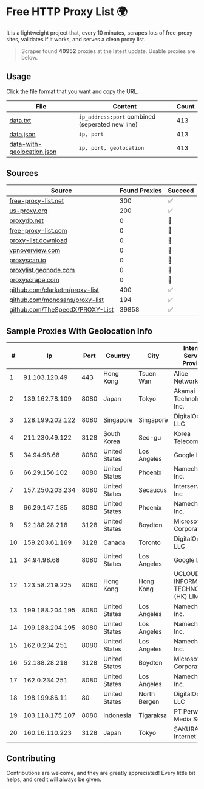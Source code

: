 
# Free HTTP Proxy List 🌍

It is a lightweight project that, every 10 minutes, scrapes lots of free-proxy sites, validates if it works, and serves a clean proxy list.


> Scraper found **40952** proxies at the latest update. Usable proxies are below.

## Usage

Click the file format that you want and copy the URL.


|File|Content|Count|
|----|-------|-----|
|[data.txt](https://raw.githubusercontent.com/themiralay/Proxy-List-World/master/data.txt)|`ip_address:port` combined (seperated new line)|413|
|[data.json](https://raw.githubusercontent.com/themiralay/Proxy-List-World/master/data.json)|`ip, port`|413|
|[data-with-geolocation.json](https://raw.githubusercontent.com/themiralay/Proxy-List-World/master/data-with-geolocation.json)|`ip, port, geolocation`|413|

## Sources

|Source|Found Proxies|Succeed|
|------|-------------|-------|
|[free-proxy-list.net](https://free-proxy-list.net)|300|✅|
|[us-proxy.org](https://www.us-proxy.org)|200|✅|
|[proxydb.net](http://proxydb.net)|0|🚫|
|[free-proxy-list.com](https://free-proxy-list.com/?page=&port=&type%5B%5D=http&type%5B%5D=https&up_time=0&search=Search)|0|🚫|
|[proxy-list.download](https://www.proxy-list.download/HTTP)|0|🚫|
|[vpnoverview.com](https://vpnoverview.com/privacy/anonymous-browsing/free-proxy-servers)|0|🚫|
|[proxyscan.io](https://www.proxyscan.io)|0|🚫|
|[proxylist.geonode.com](https://proxylist.geonode.com/api/proxy-list?limit=300&page=1&sort_by=lastChecked&sort_type=desc&protocols=http,https)|0|🚫|
|[proxyscrape.com](https://api.proxyscrape.com/v2/?request=displayproxies&protocol=http&timeout=10000&country=all&ssl=all&anonymity=all)|0|🚫|
|[github.com/clarketm/proxy-list](https://raw.githubusercontent.com/clarketm/proxy-list/master/proxy-list-raw.txt)|400|✅|
|[github.com/monosans/proxy-list](https://raw.githubusercontent.com/monosans/proxy-list/main/proxies/http.txt)|194|✅|
|[github.com/TheSpeedX/PROXY-List](https://raw.githubusercontent.com/TheSpeedX/PROXY-List/master/http.txt)|39858|✅|


## Sample Proxies With Geolocation Info

|#|Ip|Port|Country|City|Internet Service Provider|
|-|--|----|-------|----|-------------------------|
|1|91.103.120.49|443|Hong Kong|Tsuen Wan|Alice Networks LTD|
|2|139.162.78.109|8080|Japan|Tokyo|Akamai Technologies, Inc.|
|3|128.199.202.122|8080|Singapore|Singapore|DigitalOcean, LLC|
|4|211.230.49.122|3128|South Korea|Seo-gu|Korea Telecom|
|5|34.94.98.68|8080|United States|Los Angeles|Google LLC|
|6|66.29.156.102|8080|United States|Phoenix|Namecheap, Inc.|
|7|157.250.203.234|8080|United States|Secaucus|Interserver, Inc|
|8|66.29.147.185|8080|United States|Phoenix|Namecheap, Inc.|
|9|52.188.28.218|3128|United States|Boydton|Microsoft Corporation|
|10|159.203.61.169|3128|Canada|Toronto|DigitalOcean, LLC|
|11|34.94.98.68|8080|United States|Los Angeles|Google LLC|
|12|123.58.219.225|8080|Hong Kong|Hong Kong|UCLOUD INFORMATION TECHNOLOGY (HK) LIMITED|
|13|199.188.204.195|8080|United States|Los Angeles|Namecheap, Inc.|
|14|199.188.204.195|8080|United States|Los Angeles|Namecheap, Inc.|
|15|162.0.234.251|8080|United States|Los Angeles|Namecheap, Inc.|
|16|52.188.28.218|3128|United States|Boydton|Microsoft Corporation|
|17|162.0.234.251|8080|United States|Los Angeles|Namecheap, Inc.|
|18|198.199.86.11|80|United States|North Bergen|DigitalOcean, LLC|
|19|103.118.175.107|8080|Indonesia|Tigaraksa|PT Perwira Media Solusi|
|20|160.16.110.223|3128|Japan|Tokyo|SAKURA Internet Inc.|



## Contributing

Contributions are welcome, and they are greatly appreciated! Every
little bit helps, and credit will always be given.

